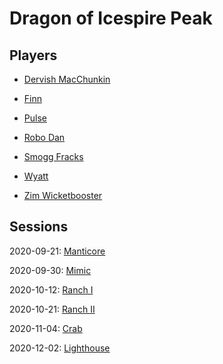 # Dragon of Icespire Peak

## Players

- [Dervish MacChunkin](people/dervish.md)

- [Finn](people/finn.md)

- [Pulse](people/pulse.md)

- [Robo Dan](people/robodan.md)

- [Smogg Fracks](people/smogg.md)

- [Wyatt](people/wyatt.md)

- [Zim Wicketbooster](people/zim.md)

## Sessions

2020-09-21: [Manticore](sessions/20200921.md)

2020-09-30: [Mimic](sessions/20200930.md)

2020-10-12: [Ranch I](sessions/20201012.md)

2020-10-21: [Ranch II](sessions/20201021.md)

2020-11-04: [Crab](sessions/20201104.md)

2020-12-02: [Lighthouse](sessions/20201202.md)